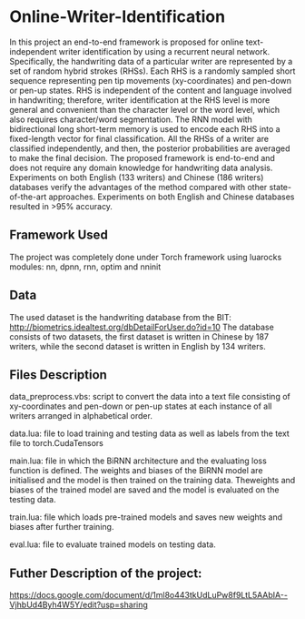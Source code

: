 # Online-Writer-Identification

In this project an end-to-end framework is proposed for online text-independent writer identification by using a recurrent neural network. Specifically, the handwriting data of a particular writer are represented by a set of random hybrid strokes (RHSs). Each RHS is a randomly sampled short sequence representing pen tip movements (xy-coordinates) and pen-down or pen-up states. RHS is independent of the content and language involved in handwriting; therefore, writer identification at the RHS level is more general and convenient than the character level or the word level, which also requires character/word segmentation. The RNN model with bidirectional long short-term memory is used to encode each RHS into a fixed-length vector for final classification. All the RHSs of a writer are classified independently, and then, the posterior probabilities are averaged to make the final decision. The proposed framework is end-to-end and does not require any domain knowledge for handwriting data analysis. Experiments on both English (133 writers) and Chinese (186 writers) databases verify the advantages of the method compared with other state-of-the-art approaches. Experiments on both English and Chinese databases resulted in >95% accuracy.

Framework Used
-
The project was completely done under Torch framework using luarocks modules:
nn, dpnn, rnn, optim and nninit

Data
-
 The used dataset is the handwriting database from the BIT: http://biometrics.idealtest.org/dbDetailForUser.do?id=10
 The database consists of two datasets, the first dataset is written in Chinese by 187 writers, while the second dataset is      written in English by 134 writers. 
 
Files Description
 -
 data_preprocess.vbs:
 script to convert the data into a text file consisting of xy-coordinates and pen-down or pen-up states at each instance of all writers arranged in alphabetical order. 
 
 data.lua:
 file to load training and testing data as well as labels from the text file to torch.CudaTensors
 
 main.lua: 
file in which the BiRNN architecture and the evaluating loss function is defined. The weights and biases of the BiRNN model are initialised and the model is then trained on the training data. Theweights and biases of the trained model are saved and the model is evaluated on the testing data.
 
 train.lua:
 file which loads pre-trained models and saves new weights and biases after further training.
 
 eval.lua:
 file to evaluate trained models on testing data.
 
Futher Description of the project:
 -
https://docs.google.com/document/d/1ml8o443tkUdLuPw8f9LtL5AAbIA--VjhbUd4Byh4W5Y/edit?usp=sharing
